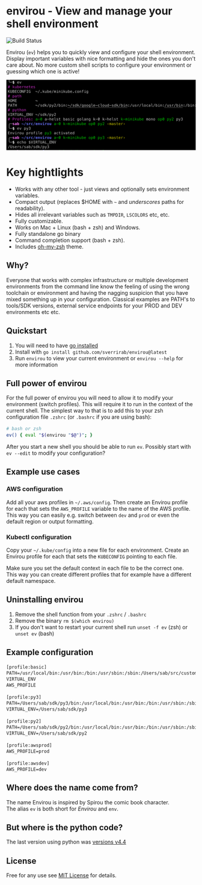 # envirou - View and manage your shell environment

![Build Status](https://travis-ci.org/sverrirab/envirou.svg?branch=master)

Envirou (`ev`) helps you to quickly view and configure your shell 
 environment. Display important variables with nice formatting and hide the ones you don't care about. No more custom shell scripts to configure your environment or guessing which one is active!
 

![Simple View](./screenshots/header.png)


# Key hightlights 
* Works with any other tool - just views and optionally sets environment variables.
* Compact output (replaces $HOME with `~` and _underscores_ paths for readability).
* Hides all irrelevant variables such as `TMPDIR`, `LSCOLORS` etc, etc.
* Fully customizable.
* Works on Mac + Linux (bash + zsh) and Windows.  
* Fully standalone go binary
* Command completion support (bash + zsh).
* Includes [oh-my-zsh](https://ohmyz.sh/) theme.


## Why?
Everyone that works with complex infrastructure or multiple development environments from the command line know the feeling of using the wrong toolchain or environment and having the nagging suspicion that you have mixed something up in your configuration. Classical examples 
are PATH's to tools/SDK versions, external service endpoints for your PROD and DEV environments
etc etc.


## Quickstart
1. You will need to have [go installed](https://go.dev/)
2. Install with `go install github.com/sverrirab/envirou@latest`
3. Run `envirou` to view your current environment or `envirou --help` for more information

## Full power of envirou
For the full power of envirou you will need to allow it to modify your environment (switch profiles).  This will require it to run in the context of the current shell.
The simplest way to that is to add this to your zsh configuration file `.zshrc` (or `.bashrc` if you are using bash):

```bash
# bash or zsh
ev() { eval "$(envirou "$@")"; }
```

After you start a new shell you should be able to run `ev`.  Possibly start with `ev --edit` to modify your configuration? 


## Example use cases
### AWS configuration
Add all your aws profiles in `~/.aws/config`.  Then create an Envirou profile for each
that sets the `AWS_PROFILE` variable to the name of the AWS profile.  This way you can
easily e.g. switch between `dev` and `prod` or even the default region or output formatting.

### Kubectl configuration
Copy your `~/.kube/config` into a new file for each environment.  Create an Envirou 
profile for each that sets the `KUBECONFIG` pointing to each file.

Make sure you set the default context in each file to be the correct one.  This way you
can create different profiles that for example have a different default namespace.

## Uninstalling envirou
1. Remove the shell function from your `.zshrc` / `.bashrc`
2. Remove the binary `rm $(which envirou)`
3. If you don't want to restart your current shell run `unset -f ev` (zsh) or `unset ev` (bash)

## Example configuration

```inifile
[profile:basic]
PATH=/usr/local/bin:/usr/bin:/bin:/usr/sbin:/sbin:/Users/sab/src/custom/bin
VIRTUAL_ENV
AWS_PROFILE

[profile:py3]
PATH=/Users/sab/sdk/py3/bin:/usr/local/bin:/usr/bin:/bin:/usr/sbin:/sbin:/Users/sab/src/custom/bin
VIRTUAL_ENV=/Users/sab/sdk/py3

[profile:py2]
PATH=/Users/sab/sdk/py2/bin:/usr/local/bin:/usr/bin:/bin:/usr/sbin:/sbin:/Users/sab/src/custom/bin
VIRTUAL_ENV=/Users/sab/sdk/py2

[profile:awsprod]
AWS_PROFILE=prod

[profile:awsdev]
AWS_PROFILE=dev
```


## Where does the name come from? 
The name Envirou is inspired by Spirou the comic book character.  
The alias `ev` is both short for *Envirou* and `env`. 


## But where is the python code?

The last version using python was [versions v4.4](https://github.com/sverrirab/envirou/releases/tag/v4.4)

## License

Free for any use see [MIT License](./LICENSE) for details.
